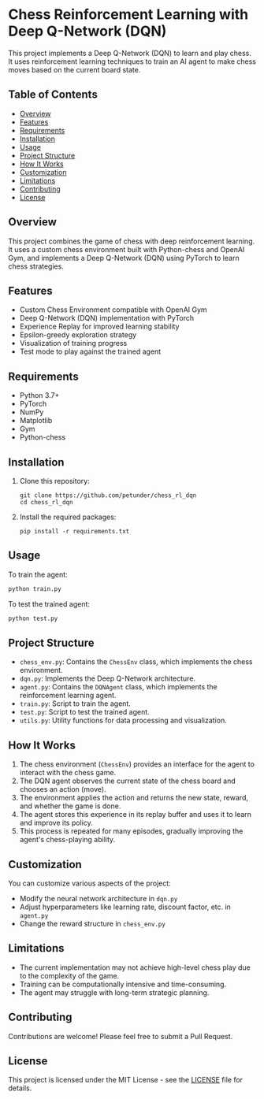 # Chess Reinforcement Learning with Deep Q-Network (DQN)

This project implements a Deep Q-Network (DQN) to learn and play chess. It uses reinforcement learning techniques to train an AI agent to make chess moves based on the current board state.

## Table of Contents

- [Overview](#overview)
- [Features](#features)
- [Requirements](#requirements)
- [Installation](#installation)
- [Usage](#usage)
- [Project Structure](#project-structure)
- [How It Works](#how-it-works)
- [Customization](#customization)
- [Limitations](#limitations)
- [Contributing](#contributing)
- [License](#license)

## Overview

This project combines the game of chess with deep reinforcement learning. It uses a custom chess environment built with Python-chess and OpenAI Gym, and implements a Deep Q-Network (DQN) using PyTorch to learn chess strategies.

## Features

- Custom Chess Environment compatible with OpenAI Gym
- Deep Q-Network (DQN) implementation with PyTorch
- Experience Replay for improved learning stability
- Epsilon-greedy exploration strategy
- Visualization of training progress
- Test mode to play against the trained agent

## Requirements

- Python 3.7+
- PyTorch
- NumPy
- Matplotlib
- Gym
- Python-chess

## Installation

1. Clone this repository:
   ```
   git clone https://github.com/petunder/chess_rl_dqn
   cd chess_rl_dqn
   ```

2. Install the required packages:
   ```
   pip install -r requirements.txt
   ```

## Usage

To train the agent:

```python
python train.py
```

To test the trained agent:

```python
python test.py
```

## Project Structure

- `chess_env.py`: Contains the `ChessEnv` class, which implements the chess environment.
- `dqn.py`: Implements the Deep Q-Network architecture.
- `agent.py`: Contains the `DQNAgent` class, which implements the reinforcement learning agent.
- `train.py`: Script to train the agent.
- `test.py`: Script to test the trained agent.
- `utils.py`: Utility functions for data processing and visualization.

## How It Works

1. The chess environment (`ChessEnv`) provides an interface for the agent to interact with the chess game.
2. The DQN agent observes the current state of the chess board and chooses an action (move).
3. The environment applies the action and returns the new state, reward, and whether the game is done.
4. The agent stores this experience in its replay buffer and uses it to learn and improve its policy.
5. This process is repeated for many episodes, gradually improving the agent's chess-playing ability.

## Customization

You can customize various aspects of the project:

- Modify the neural network architecture in `dqn.py`
- Adjust hyperparameters like learning rate, discount factor, etc. in `agent.py`
- Change the reward structure in `chess_env.py`

## Limitations

- The current implementation may not achieve high-level chess play due to the complexity of the game.
- Training can be computationally intensive and time-consuming.
- The agent may struggle with long-term strategic planning.

## Contributing

Contributions are welcome! Please feel free to submit a Pull Request.

## License

This project is licensed under the MIT License - see the [LICENSE](LICENSE) file for details.
